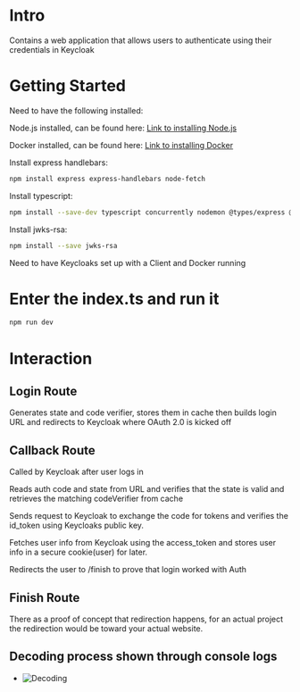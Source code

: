 # Intro
Contains a web application that allows users to authenticate using their credentials in Keycloak

# Getting Started

Need to have the following installed:

Node.js installed, can be found here:
[Link to installing Node.js](https://nodejs.org/en/download)

Docker installed, can be found here:
[Link to installing Docker](https://www.docker.com/products/docker-desktop/)

Install express handlebars:
```bash
npm install express express-handlebars node-fetch
```
Install typescript:
```bash
npm install --save-dev typescript concurrently nodemon @types/express @types/node @types/express-handlebars @types/node-fetch
```
Install jwks-rsa:
```bash
npm install --save jwks-rsa
```

Need to have Keycloaks set up with a Client and Docker running

# Enter the index.ts and run it
```bash
npm run dev
```

# Interaction
## Login Route
Generates state and code verifier, stores them in cache then builds login URL and redirects to Keycloak where OAuth 2.0 is kicked off

## Callback Route
Called by Keycloak after user logs in

Reads auth code and state from URL and verifies that the state is valid and retrieves the matching codeVerifier from cache

Sends request to Keycloak to exchange the code for tokens and verifies the id_token using Keycloaks public key.

Fetches user info from Keycloak using the access_token and stores user info in a secure cookie(user) for later.

Redirects the user to /finish to prove that login worked with Auth

## Finish Route
There as a proof of concept that redirection happens, for an actual project the redirection would be toward your actual website.

## Decoding process shown through console logs
- ![Decoding](https://i.gyazo.com/b082e1140c2ab3ee6369c88cadce5171.png)



